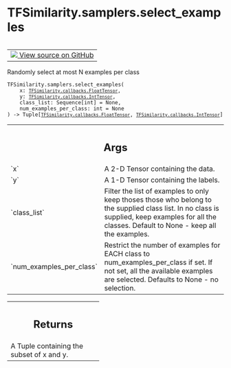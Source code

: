 # TFSimilarity.samplers.select_examples
<!-- Insert buttons and diff -->
<table class="tfo-notebook-buttons tfo-api nocontent" align="left">
<td>
  <a target="_blank" href="https://github.com/tensorflow/similarity/blob/main/tensorflow_similarity/samplers/utils.py#L10-L70">
    <img src="https://www.tensorflow.org/images/GitHub-Mark-32px.png" />
    View source on GitHub
  </a>
</td>
</table>

Randomly select at most N examples per class
<pre class="devsite-click-to-copy prettyprint lang-py tfo-signature-link">
<code>TFSimilarity.samplers.select_examples(
    x: <a href="../../TFSimilarity/callbacks/FloatTensor.md"><code>TFSimilarity.callbacks.FloatTensor</code></a>,
    y: <a href="../../TFSimilarity/callbacks/IntTensor.md"><code>TFSimilarity.callbacks.IntTensor</code></a>,
    class_list: Sequence[int] = None,
    num_examples_per_class: int = None
) -> Tuple[<a href="../../TFSimilarity/callbacks/FloatTensor.md"><code>TFSimilarity.callbacks.FloatTensor</code></a>, <a href="../../TFSimilarity/callbacks/IntTensor.md"><code>TFSimilarity.callbacks.IntTensor</code></a>]
</code></pre>

<!-- Placeholder for "Used in" -->

<!-- Tabular view -->
 <table class="responsive fixed orange">
<colgroup><col width="214px"><col></colgroup>
<tr><th colspan="2"><h2 class="add-link">Args</h2></th></tr>
<tr>
<td>
`x`
</td>
<td>
A 2-D Tensor containing the data.
</td>
</tr><tr>
<td>
`y`
</td>
<td>
A 1-D Tensor containing the labels.
</td>
</tr><tr>
<td>
`class_list`
</td>
<td>
Filter the list of examples to only keep thoses those who
belong to the supplied class list. In no class is supplied, keep
examples for all the classes. Default to None - keep all the examples.
</td>
</tr><tr>
<td>
`num_examples_per_class`
</td>
<td>
Restrict the number of examples for EACH
class to num_examples_per_class if set. If not set, all the available
examples are selected. Defaults to None - no selection.
</td>
</tr>
</table>

<!-- Tabular view -->
 <table class="responsive fixed orange">
<colgroup><col width="214px"><col></colgroup>
<tr><th colspan="2"><h2 class="add-link">Returns</h2></th></tr>
<tr class="alt">
<td colspan="2">
A Tuple containing the subset of x and y.
</td>
</tr>
</table>
